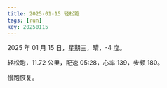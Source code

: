 ```yaml
---
title: 2025-01-15 轻松跑
tags: [run]
key: 20250115
---
```


2025 年 01 月 15 日，星期三，晴，-4 度。

轻松跑，11.72 公里，配速 05:28，心率 139，步频 180。

<!--more-->

慢跑恢复。

<div class="strava-embed-placeholder" data-embed-type="activity" data-embed-id="13356636908" data-style="standard" data-from-embed="false"></div><script src="https://strava-embeds.com/embed.js"></script>
